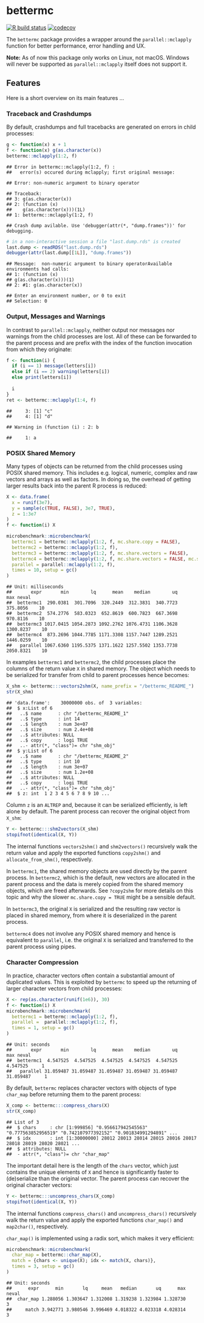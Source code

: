 # bettermc

[![R build
status](https://github.com/gfkse/bettermc/workflows/R-CMD-check/badge.svg)](https://github.com/gfkse/bettermc/actions?workflow=R-CMD-check)
[![codecov](https://codecov.io/gh/gfkse/bettermc/branch/master/graph/badge.svg?token=FYYM156COF)](https://codecov.io/gh/gfkse/bettermc)

The `bettermc` package provides a wrapper around the
`parallel::mclapply` function for better performance, error handling and
UX.

**Note:** As of now this package only works on Linux, not macOS. Windows
will never be supported as `parallel::mclapply` itself does not support
it.

## Features

Here is a short overview on its main features …

### Traceback and Crashdumps

By default, crashdumps and full tracebacks are generated on errors in
child processes:

``` r
g <- function(x) x + 1
f <- function(x) g(as.character(x))
bettermc::mclapply(1:2, f)
```

    ## Error in bettermc::mclapply(1:2, f) :
    ##   error(s) occured during mclapply; first original message:
    
    ## Error: non-numeric argument to binary operator
    
    ## Traceback:
    ## 3: g(as.character(x))
    ## 2: (function (x) 
    ##    g(as.character(x)))(1L)
    ## 1: bettermc::mclapply(1:2, f)
    
    ## Crash dump avilable. Use 'debugger(attr(*, "dump.frames"))' for debugging.

``` r
# in a non-interactive session a file "last.dump.rds" is created
last.dump <- readRDS("last.dump.rds")
debugger(attr(last.dump[[1L]], "dump.frames"))
```

    ## Message:  non-numeric argument to binary operatorAvailable environments had calls:
    ## 1: (function (x) 
    ## g(as.character(x)))(1)
    ## 2: #1: g(as.character(x))
    
    ## Enter an environment number, or 0 to exit  
    ## Selection: 0

### Output, Messages and Warnings

In contrast to `parallel::mclapply`, neither output nor messages nor
warnings from the child processes are lost. All of these can be
forwarded to the parent process and are prefix with the index of the
function invocation from which they originate:

``` r
f <- function(i) {
  if (i == 1) message(letters[i])
  else if (i == 2) warning(letters[i])
  else print(letters[i])
  
  i
}
ret <- bettermc::mclapply(1:4, f)
```

    ##     3: [1] "c"
    ##     4: [1] "d"

    ## Warning in (function (i) : 2: b

    ##     1: a

### POSIX Shared Memory

Many types of objects can be returned from the child processes using
POSIX shared memory. This includes e.g. logical, numeric, complex and
raw vectors and arrays as well as factors. In doing so, the overhead of
getting larger results back into the parent R process is reduced:

``` r
X <- data.frame(
  x = runif(3e7),
  y = sample(c(TRUE, FALSE), 3e7, TRUE),
  z = 1:3e7
)
f <- function(i) X

microbenchmark::microbenchmark(
  bettermc1 = bettermc::mclapply(1:2, f, mc.share.copy = FALSE),
  bettermc2 = bettermc::mclapply(1:2, f),
  bettermc3 = bettermc::mclapply(1:2, f, mc.share.vectors = FALSE),
  bettermc4 = bettermc::mclapply(1:2, f, mc.share.vectors = FALSE, mc.shm.ipc = FALSE),
  parallel = parallel::mclapply(1:2, f),
  times = 10, setup = gc()
)
```

    ## Unit: milliseconds
    ##       expr       min        lq      mean    median        uq       max neval
    ##  bettermc1  290.0381  301.7096  320.2449  312.3831  340.7723  375.8056    10
    ##  bettermc2  574.2776  583.0323  652.8619  600.7823  667.3698  970.8116    10
    ##  bettermc3 1017.0415 1054.2873 1092.2762 1076.4731 1106.3628 1300.8237    10
    ##  bettermc4  873.2696 1044.7785 1171.3308 1157.7447 1289.2521 1446.0259    10
    ##   parallel 1067.6360 1195.5375 1371.1622 1257.5502 1353.7738 2050.8321    10

In examples `bettermc1` and `bettermc2`, the child processes place the
columns of the return value `X` in shared memory. The object which needs
to be serialized for transfer from child to parent processes hence
becomes:

``` r
X_shm <- bettermc:::vectors2shm(X, name_prefix = "/bettermc_README_")
str(X_shm)
```

    ## 'data.frame':    30000000 obs. of  3 variables:
    ##  $ x:List of 6
    ##   ..$ name      : chr "/bettermc_README_1"
    ##   ..$ type      : int 14
    ##   ..$ length    : num 3e+07
    ##   ..$ size      : num 2.4e+08
    ##   ..$ attributes: NULL
    ##   ..$ copy      : logi TRUE
    ##   ..- attr(*, "class")= chr "shm_obj"
    ##  $ y:List of 6
    ##   ..$ name      : chr "/bettermc_README_2"
    ##   ..$ type      : int 10
    ##   ..$ length    : num 3e+07
    ##   ..$ size      : num 1.2e+08
    ##   ..$ attributes: NULL
    ##   ..$ copy      : logi TRUE
    ##   ..- attr(*, "class")= chr "shm_obj"
    ##  $ z: int  1 2 3 4 5 6 7 8 9 10 ...

Column `z` is an `ALTREP` and, because it can be serialized efficiently,
is left alone by default. The parent process can recover the original
object from `X_shm`:

``` r
Y <- bettermc:::shm2vectors(X_shm)
stopifnot(identical(X, Y))
```

The internal functions `vectors2shm()` and `shm2vectors()` recursively
walk the return value and apply the exported functions `copy2shm()` and
`allocate_from_shm()`, respectively.

In `bettermc1`, the shared memory objects are used directly by the
parent process. In `bettermc2`, which is the default, new vectors are
allocated in the parent process and the data is merely copied from the
shared memory objects, which are freed afterwards. See `?copy2shm` for
more details on this topic and why the slower `mc.share.copy = TRUE`
might be a sensible default.

In `bettermc3`, the original `X` is serialized and the resulting raw
vector is placed in shared memory, from where it is deserialized in the
parent process.

`bettermc4` does not involve any POSIX shared memory and hence is
equivalent to `parallel`, i.e. the original `X` is serialized and
transferred to the parent process using pipes.

### Character Compression

In practice, character vectors often contain a substantial amount of
duplicated values. This is exploited by `bettermc` to speed up the
returning of larger character vectors from child processes:

``` r
X <- rep(as.character(runif(1e6)), 30)
f <- function(i) X
microbenchmark::microbenchmark(
  bettermc1 = bettermc::mclapply(1:2, f),
  parallel =  parallel::mclapply(1:2, f),
  times = 1, setup = gc()
)
```

    ## Unit: seconds
    ##       expr       min        lq      mean    median        uq       max neval
    ##  bettermc1  4.547525  4.547525  4.547525  4.547525  4.547525  4.547525     1
    ##   parallel 31.059487 31.059487 31.059487 31.059487 31.059487 31.059487     1

By default, `bettermc` replaces character vectors with objects of type
`char_map` before returning them to the parent process:

``` r
X_comp <- bettermc:::compress_chars(X)
str(X_comp)
```

    ## List of 3
    ##  $ chars     : chr [1:999856] "0.956617942545563" "0.777563852956519" "0.742107977392152" "0.901834991294891" ...
    ##  $ idx       : int [1:30000000] 28012 28013 28014 28015 28016 28017 28018 28019 28020 28021 ...
    ##  $ attributes: NULL
    ##  - attr(*, "class")= chr "char_map"

The important detail here is the length of the `chars` vector, which
just contains the unique elements of `X` and hence is significantly
faster to (de)serialize than the original vector. The parent process can
recover the original character vectors:

``` r
Y <- bettermc:::uncompress_chars(X_comp)
stopifnot(identical(X, Y))
```

The internal functions `compress_chars()` and `uncompress_chars()`
recursively walk the return value and apply the exported functions
`char_map()` and `map2char()`, respectively.

`char_map()` is implemented using a radix sort, which makes it very
efficient:

``` r
microbenchmark::microbenchmark(
  char_map = bettermc::char_map(X),
  match = {chars <- unique(X); idx <- match(X, chars)},
  times = 3, setup = gc()
)
```

    ## Unit: seconds
    ##      expr      min       lq     mean   median       uq      max neval
    ##  char_map 1.288056 1.303647 1.312008 1.319238 1.323984 1.328730     3
    ##     match 3.942771 3.980546 3.996469 4.018322 4.023318 4.028314     3
